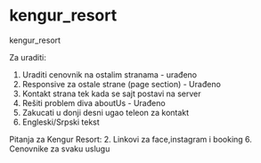 # kengur_resort
kengur_resort

Za uraditi:
1. Uraditi cenovnik na ostalim stranama - urađeno
2. Responsive za ostale strane (page section) - Urađeno
3. Kontakt strana tek kada se sajt postavi na server
4. Rešiti problem diva aboutUs - Urađeno
5. Zakucati u donji desni ugao teleon za kontakt
6. Engleski/Srpski tekst

Pitanja za Kengur Resort:
2. Linkovi za face,instagram i booking
6. Cenovnike za svaku uslugu